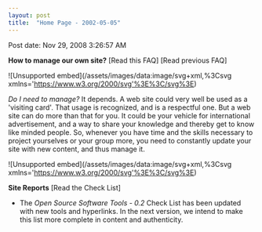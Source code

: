 ```yaml
---
layout: post
title:  "Home Page - 2002-05-05"
---
```


Post date: Nov 29, 2008 3:26:57 AM

**How to manage our own site?** [Read this FAQ] [Read previous FAQ]

![Unsupported embed](/assets/images/data:image/svg+xml,%3Csvg xmlns='https://www.w3.org/2000/svg'%3E%3C/svg%3E)

*Do I need to manage?* It depends. A web site could very well be used as a 'visiting card'. That usage is recognized, and is a respectful one. But a web site can do more than that for you. It could be your vehicle for international advertisement, and a way to share your knowledge and thereby get to know like minded people. So, whenever you have time and the skills necessary to project yourselves or your group more, you need to constantly update your site with new content, and thus manage it.

![Unsupported embed](/assets/images/data:image/svg+xml,%3Csvg xmlns='https://www.w3.org/2000/svg'%3E%3C/svg%3E)

**Site Reports** [Read the Check List]

-   The *Open Source Software Tools - 0.2* Check List has been updated with new tools and hyperlinks. In the next version, we intend to make this list more complete in content and authenticity.

